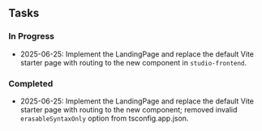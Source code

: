 ## Tasks

### In Progress
- 2025-06-25: Implement the LandingPage and replace the default Vite starter page with routing to the new component in `studio-frontend`.

### Completed 
- 2025-06-25: Implement the LandingPage and replace the default Vite starter page with routing to the new component; removed invalid `erasableSyntaxOnly` option from tsconfig.app.json. 